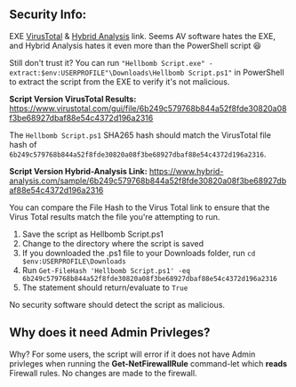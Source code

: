 ## Security Info:

EXE [VirusTotal](https://www.virustotal.com/gui/file/cd77d9b8736299a9ed39b33c87f13e470bd474a71715e103baef84d037e6e1ce) & [Hybrid Analysis](https://www.hybrid-analysis.com/sample/cd77d9b8736299a9ed39b33c87f13e470bd474a71715e103baef84d037e6e1ce) link. Seems AV software hates the EXE, and Hybrid Analysis hates it even more than the PowerShell script 😆

Still don't trust it? You can run ``"Hellbomb Script.exe" -extract:$env:USERPROFILE"\Downloads\Hellbomb Script.ps1"`` in PowerShell to extract the script from the EXE to verify it's not malicious.

**Script Version VirusTotal Results:** https://www.virustotal.com/gui/file/6b249c579768b844a52f8fde30820a08f3be68927dbaf88e54c4372d196a2316

The ``Hellbomb Script.ps1`` SHA265 hash should match the VirusTotal file hash of ``6b249c579768b844a52f8fde30820a08f3be68927dbaf88e54c4372d196a2316``.

**Script Version Hybrid-Analysis Link:** https://www.hybrid-analysis.com/sample/6b249c579768b844a52f8fde30820a08f3be68927dbaf88e54c4372d196a2316

You can compare the File Hash to the Virus Total link to ensure that the Virus Total results match the file you're attempting to run.

1. Save the script as Hellbomb Script.ps1
2. Change to the directory where the script is saved
3. If you downloaded the .ps1 file to your Downloads folder, run ``cd $env:USERPROFILE\Downloads``
4. Run ``Get-FileHash 'Hellbomb Script.ps1' -eq 6b249c579768b844a52f8fde30820a08f3be68927dbaf88e54c4372d196a2316``
5. The statement should return/evaluate to ``True``

No security software should detect the script as malicious.

## Why does it need Admin Privleges?
Why? For some users, the script will error if it does not have Admin privleges when running the **Get-NetFirewallRule** command-let which **reads** Firewall rules. No changes are made to the firewall.
